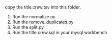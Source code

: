 copy the title.crew.tsv into this folder.

1. Run the normalize.py 
2. Run the remove_duplicates.py 
3. Run the split.py 
4. Run the title.crew.sql in your mysql workbench 